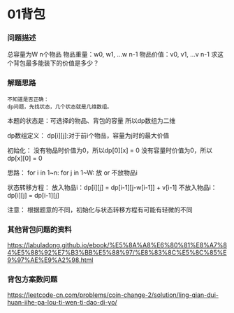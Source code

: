 # 01背包

### 问题描述
总容量为W
n个物品
物品重量：w0, w1, ...w n-1
物品价值：v0, v1, ...v n-1
求这个背包最多能装下的价值是多少？

### 解题思路
    不知道是否正确：
    dp问题，先找状态，几个状态就是几维数组。

本题的状态是：可选择的物品、背包的容量
所以dp数组为二维

dp数组定义：
    dp[i][j]:对于前i个物品，容量为j时的最大价值

初始化：
    没有物品时价值为0，所以dp[0][x] = 0
    没有容量时价值为0，所以dp[x][0] = 0

思路：
    for i in 1~n:
        for j in 1~W:
            放 or 不放物品i

状态转移方程：
    放入物品i：dp[i][j] = dp[i-1][j-w[i-1]] + v[i-1]
    不放入物品i：dp[i][j] = dp[i-1][j]

注意：
    根据题意的不同，初始化与状态转移方程有可能有轻微的不同

### 其他背包问题的资料
https://labuladong.github.io/ebook/%E5%8A%A8%E6%80%81%E8%A7%84%E5%88%92%E7%B3%BB%E5%88%97/%E8%83%8C%E5%8C%85%E9%97%AE%E9%A2%98.html


### 背包方案数问题
https://leetcode-cn.com/problems/coin-change-2/solution/ling-qian-dui-huan-iihe-pa-lou-ti-wen-ti-dao-di-yo/